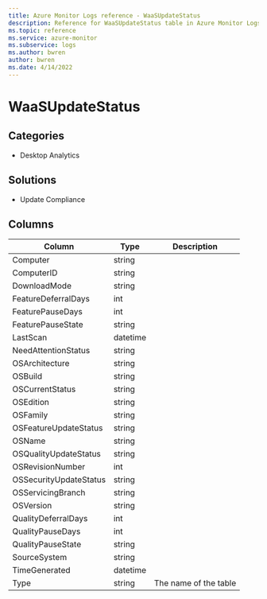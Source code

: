 ```yaml
---
title: Azure Monitor Logs reference - WaaSUpdateStatus
description: Reference for WaaSUpdateStatus table in Azure Monitor Logs.
ms.topic: reference
ms.service: azure-monitor
ms.subservice: logs
ms.author: bwren
author: bwren
ms.date: 4/14/2022
---
```


# WaaSUpdateStatus

 

## Categories

- Desktop Analytics
## Solutions

- Update Compliance




## Columns

| Column | Type | Description |
| --- | --- | --- |
| Computer | string |  |
| ComputerID | string |  |
| DownloadMode | string |  |
| FeatureDeferralDays | int |  |
| FeaturePauseDays | int |  |
| FeaturePauseState | string |  |
| LastScan | datetime |  |
| NeedAttentionStatus | string |  |
| OSArchitecture | string |  |
| OSBuild | string |  |
| OSCurrentStatus | string |  |
| OSEdition | string |  |
| OSFamily | string |  |
| OSFeatureUpdateStatus | string |  |
| OSName | string |  |
| OSQualityUpdateStatus | string |  |
| OSRevisionNumber | int |  |
| OSSecurityUpdateStatus | string |  |
| OSServicingBranch | string |  |
| OSVersion | string |  |
| QualityDeferralDays | int |  |
| QualityPauseDays | int |  |
| QualityPauseState | string |  |
| SourceSystem | string |  |
| TimeGenerated | datetime |  |
| Type | string | The name of the table |
